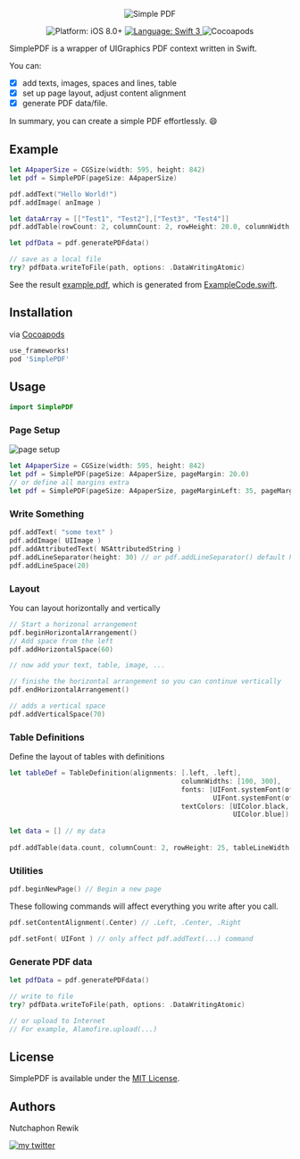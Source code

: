 <p align="center">
    <img src="./Assets/simple_pdf_logo.png" alt="Simple PDF" />
</p>

<p align="center">
   <img src="https://img.shields.io/badge/platform-iOS%208.0%2B-blue.svg?style=flat-square" alt="Platform: iOS 8.0+" />
    <a href="https://developer.apple.com/swift">
        <img src="https://img.shields.io/badge/language-swift3-f48041.svg?style=flat-square" alt="Language: Swift 3" />
    </a>
    <img src="https://img.shields.io/cocoapods/v/SimplePDF.svg?style=flat-square" alt="Cocoapods" />
</p>


SimplePDF is a wrapper of UIGraphics PDF context written in Swift.

You can:
- [x] add texts, images, spaces and lines, table
- [x] set up page layout, adjust content alignment
- [x] generate PDF data/file.

In summary, you can create a simple PDF effortlessly. :smile:

## Example

```swift
let A4paperSize = CGSize(width: 595, height: 842)
let pdf = SimplePDF(pageSize: A4paperSize)

pdf.addText("Hello World!")
pdf.addImage( anImage )

let dataArray = [["Test1", "Test2"],["Test3", "Test4"]]
pdf.addTable(rowCount: 2, columnCount: 2, rowHeight: 20.0, columnWidth: 30.0, tableLineWidth: 1.0, font: UIFont.systemFontOfSize(5.0), dataArray: dataArray)

let pdfData = pdf.generatePDFdata()

// save as a local file
try? pdfData.writeToFile(path, options: .DataWritingAtomic)
```

See the result [example.pdf](Assets/example.pdf), which is generated from [ExampleCode.swift](ExampleCode.swift).

## Installation

via [Cocoapods](https://cocoapods.org)

```ruby
use_frameworks!
pod 'SimplePDF'
```

## Usage

```swift
import SimplePDF
```

### Page Setup

![page setup](Assets/page_setup.png)

```swift
let A4paperSize = CGSize(width: 595, height: 842)
let pdf = SimplePDF(pageSize: A4paperSize, pageMargin: 20.0)
// or define all margins extra
let pdf = SimplePDF(pageSize: A4paperSize, pageMarginLeft: 35, pageMarginTop: 50, pageMarginBottom: 40, pageMarginRight: 35)
```

### Write Something

```swift
pdf.addText( "some text" )
pdf.addImage( UIImage )
pdf.addAttributedText( NSAttributedString )
pdf.addLineSeparator(height: 30) // or pdf.addLineSeparator() default height is 1.0
pdf.addLineSpace(20)
```

### Layout
You can layout horizontally and vertically
```swift
// Start a horizonal arrangement
pdf.beginHorizontalArrangement()
// Add space from the left
pdf.addHorizontalSpace(60)            

// now add your text, table, image, ...

// finishe the horizontal arrangement so you can continue vertically
pdf.endHorizontalArrangement()

// adds a vertical space
pdf.addVerticalSpace(70)
```

### Table Definitions
Define the layout of tables with definitions
```swift
let tableDef = TableDefinition(alignments: [.left, .left],
                                           columnWidths: [100, 300],
                                           fonts: [UIFont.systemFont(ofSize: 20),
                                                   UIFont.systemFont(ofSize: 16)],
                                           textColors: [UIColor.black,
                                                        UIColor.blue])
         
let data = [] // my data
         
pdf.addTable(data.count, columnCount: 2, rowHeight: 25, tableLineWidth: 0, tableDefinition: tableDef, dataArray: data)
```

### Utilities

```swift
pdf.beginNewPage() // Begin a new page
```

These following commands will affect everything you write after you call.

```swift
pdf.setContentAlignment(.Center) // .Left, .Center, .Right

pdf.setFont( UIFont ) // only affect pdf.addText(...) command
```

### Generate PDF data

```swift
let pdfData = pdf.generatePDFdata()

// write to file
try? pdfData.writeToFile(path, options: .DataWritingAtomic)

// or upload to Internet
// For example, Alamofire.upload(...)
```

## License
SimplePDF is available under the [MIT License](LICENSE).

## Authors
Nutchaphon Rewik

[![my twitter][1.1]][1]

[1.1]: https://img.shields.io/badge/Twitter-@nRewik-blue.svg?style=flat-square
[1]: https://www.twitter.com/nRewik
